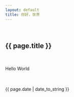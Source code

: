 ```yaml
---
layout: default
title: 你好，世界
---
```


　　<h2>{{ page.title }}</h2>
　　<p>Hello World</p>
　　<p>{{ page.date | date_to_string }}</p>